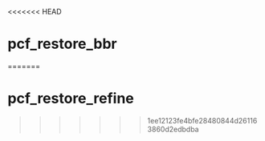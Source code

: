 <<<<<<< HEAD
# pcf_restore_bbr
=======
# pcf_restore_refine
>>>>>>> 1ee12123fe4bfe28480844d261163860d2edbdba
